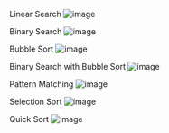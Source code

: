 Linear Search
![image](https://github.com/user-attachments/assets/7ee02bf7-014e-4b49-ba43-001b6e014a95)

Binary Search
![image](https://github.com/user-attachments/assets/e67a00ea-46e8-4979-bfcf-587dadd74eae)

Bubble Sort
![image](https://github.com/user-attachments/assets/57b77ea2-57bb-4798-a59c-5be42bd49e4a)

Binary Search with Bubble Sort
![image](https://github.com/user-attachments/assets/819a8697-f943-4b72-8e22-acfac6bf5e73)

Pattern Matching
![image](https://github.com/user-attachments/assets/0da056d0-fe84-411f-a96f-521c95d2020e)

Selection Sort
![image](https://github.com/user-attachments/assets/4fce8bf3-1f32-455b-b7ef-280ce5996412)

Quick Sort
![image](https://github.com/user-attachments/assets/78311899-7724-4f2d-be77-f2dc4b576b1c)
